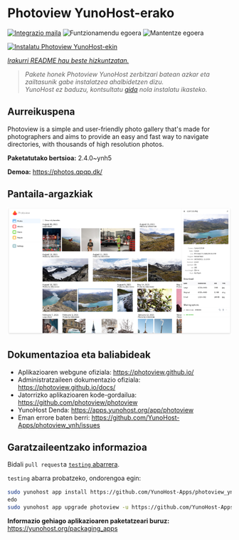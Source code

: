<!--
Ohart ongi: README hau automatikoki sortu da <https://github.com/YunoHost/apps/tree/master/tools/readme_generator>ri esker
EZ editatu eskuz.
-->

# Photoview YunoHost-erako

[![Integrazio maila](https://dash.yunohost.org/integration/photoview.svg)](https://ci-apps.yunohost.org/ci/apps/photoview/) ![Funtzionamendu egoera](https://ci-apps.yunohost.org/ci/badges/photoview.status.svg) ![Mantentze egoera](https://ci-apps.yunohost.org/ci/badges/photoview.maintain.svg)

[![Instalatu Photoview YunoHost-ekin](https://install-app.yunohost.org/install-with-yunohost.svg)](https://install-app.yunohost.org/?app=photoview)

*[Irakurri README hau beste hizkuntzatan.](./ALL_README.md)*

> *Pakete honek Photoview YunoHost zerbitzari batean azkar eta zailtasunik gabe instalatzea ahalbidetzen dizu.*  
> *YunoHost ez baduzu, kontsultatu [gida](https://yunohost.org/install) nola instalatu ikasteko.*

## Aurreikuspena

Photoview is a simple and user-friendly photo gallery that's made for photographers and aims to provide an easy and fast way to navigate directories, with thousands of high resolution photos.


**Paketatutako bertsioa:** 2.4.0~ynh5

**Demoa:** <https://photos.qpqp.dk/>

## Pantaila-argazkiak

![Photoview(r)en pantaila-argazkia](./doc/screenshots/screenshot.png)

## Dokumentazioa eta baliabideak

- Aplikazioaren webgune ofiziala: <https://photoview.github.io/>
- Administratzaileen dokumentazio ofiziala: <https://photoview.github.io/docs/>
- Jatorrizko aplikazioaren kode-gordailua: <https://github.com/photoview/photoview>
- YunoHost Denda: <https://apps.yunohost.org/app/photoview>
- Eman errore baten berri: <https://github.com/YunoHost-Apps/photoview_ynh/issues>

## Garatzaileentzako informazioa

Bidali `pull request`a [`testing` abarrera](https://github.com/YunoHost-Apps/photoview_ynh/tree/testing).

`testing` abarra probatzeko, ondorengoa egin:

```bash
sudo yunohost app install https://github.com/YunoHost-Apps/photoview_ynh/tree/testing --debug
edo
sudo yunohost app upgrade photoview -u https://github.com/YunoHost-Apps/photoview_ynh/tree/testing --debug
```

**Informazio gehiago aplikazioaren paketatzeari buruz:** <https://yunohost.org/packaging_apps>
